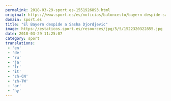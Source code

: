 ```yaml
---
permalink: 2018-03-29-sport.es-1551926893.html
original: https://www.sport.es/es/noticias/baloncesto/bayern-despide-sasha-djordjevic-6723516?utm_source=rss-noticias&utm_medium=feed&utm_campaign=baloncesto
domain: sport.es
title: "El Bayern despide a Sasha Djordjevic"
image: https://estaticos.sport.es/resources/jpg/5/5/1522320322855.jpg
date: 2018-03-29 11:25:07
category: sport
translations: 
 - 'en'
 - 'de'
 - 'ru'
 - 'ja'
 - 'fr'
 - 'it'
 - 'zh-CN'
 - 'zh-TW'
 - 'ar'
 - 'hy'
---
```


